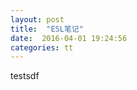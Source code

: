 ```yaml
---
layout: post
title:  "ESL笔记"
date:  2016-04-01 19:24:56
categories: tt
---
```

testsdf

[jekyll]:      http://jekyllrb.com
[jekyll-gh]:   https://github.com/jekyll/jekyll
[jekyll-help]: https://github.com/jekyll/jekyll-help

